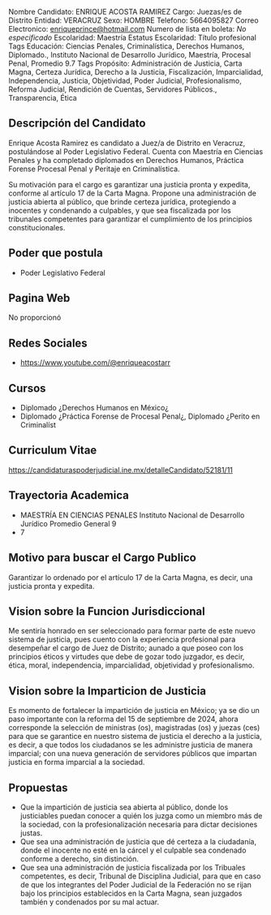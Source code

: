 Nombre Candidato: ENRIQUE ACOSTA RAMIREZ
Cargo: Juezas/es de Distrito
Entidad: VERACRUZ
Sexo: HOMBRE
Telefono: 5664095827
Correo Electronico: enriqueprince@hotmail.com
Numero de lista en boleta: *No especificado*
Escolaridad: Maestría
Estatus Escolaridad: Título profesional
Tags Educación: Ciencias Penales, Criminalística, Derechos Humanos, Diplomado., Instituto Nacional de Desarrollo Jurídico, Maestría, Procesal Penal, Promedio 9.7
Tags Propósito: Administración de Justicia, Carta Magna, Certeza Jurídica, Derecho a la Justicia, Fiscalización, Imparcialidad, Independencia, Justicia, Objetividad, Poder Judicial, Profesionalismo, Reforma Judicial, Rendición de Cuentas, Servidores Públicos., Transparencia, Ética


## Descripción del Candidato 

Enrique Acosta Ramirez es candidato a Juez/a de Distrito en Veracruz, postulándose al Poder Legislativo Federal. Cuenta con Maestría en Ciencias Penales y ha completado diplomados en Derechos Humanos, Práctica Forense Procesal Penal y Peritaje en Criminalística. 

Su motivación para el cargo es garantizar una justicia pronta y expedita, conforme al artículo 17 de la Carta Magna. Propone una administración de justicia abierta al público, que brinde certeza jurídica, protegiendo a inocentes y condenando a culpables, y que sea fiscalizada por los tribunales competentes para garantizar el cumplimiento de los principios constitucionales.


## Poder que postula

- Poder Legislativo Federal


## Pagina Web

No proporcionó


## Redes Sociales

- https://www.youtube.com/@enriqueacostarr


## Cursos

- Diplomado ¿Derechos Humanos en México¿
- Diplomado ¿Práctica Forense de Procesal Penal¿, Diplomado ¿Perito en Criminalíst


## Curriculum Vitae

https://candidaturaspoderjudicial.ine.mx/detalleCandidato/52181/11


## Trayectoria Academica

- MAESTRÍA EN CIENCIAS PENALES Instituto Nacional de Desarrollo Jurídico  Promedio General 9
- 7


## Motivo para buscar el Cargo Publico

Garantizar lo ordenado por el artículo 17 de la Carta Magna, es decir, una justicia pronta y expedita.


## Vision sobre la Funcion Jurisdiccional

Me sentiría honrado en ser seleccionado para formar parte de este nuevo sistema de justicia, pues cuento con la experiencia profesional para desempeñar el cargo de Juez de Distrito; aunado a que poseo con los principios éticos y virtudes que debe de gozar todo juzgador, es decir, ética, moral, independencia, imparcialidad, objetividad y profesionalismo.


## Vision sobre la Imparticion de Justicia

Es momento de fortalecer la impartición de justicia en México; ya se dio un paso importante con la reforma del 15 de septiembre de 2024, ahora corresponde la selección de ministras (os), magistradas (os) y juezas (ces) para que se garantice en nuestro sistema de justicia el derecho a la justicia, es decir, a que todos los ciudadanos se les administre justicia de manera imparcial; con una nueva generación de servidores públicos que impartan justicia en forma imparcial a la sociedad.


## Propuestas

- Que la impartición de justicia sea abierta al público, donde los justiciables puedan conocer a quién los juzga como un miembro más de la sociedad, con la profesionalización necesaria para dictar decisiones justas.
- Que sea una administración de justicia que dé certeza a la ciudadanía, donde el inocente no esté en la cárcel y el culpable sea condenado conforme a derecho, sin distinción.
- Que sea una administración de justicia fiscalizada por los Tribuales competentes, es decir, Tribunal de Disciplina Judicial, para que en caso de que los integrantes del Poder Judicial de la Federación no se rijan bajo los principios establecidos en la Carta Magna, sean juzgados también y condenados por su mal actuar.

